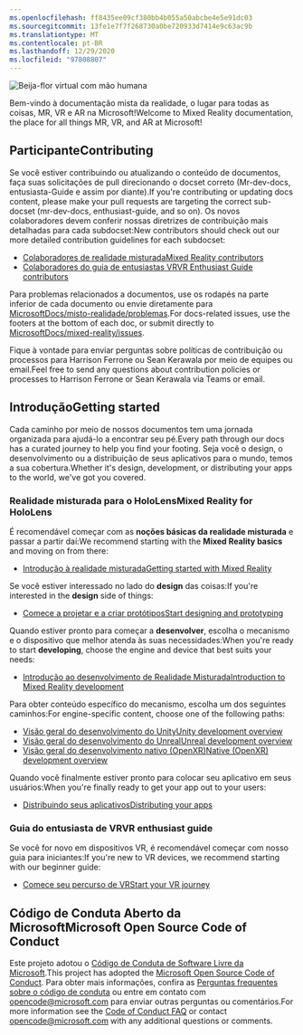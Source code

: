 ```yaml
---
ms.openlocfilehash: ff8435ee09cf380bb4b055a50abcbe4e5e91dc03
ms.sourcegitcommit: 13fe1e7f7f268730a0be720933d7414e9c63ac9b
ms.translationtype: MT
ms.contentlocale: pt-BR
ms.lasthandoff: 12/29/2020
ms.locfileid: "97808807"
---
```

![Beija-flor virtual com mão humana](mixed-reality-docs/mr-dev-docs/discover/images/01_MixedReality.png)

<span data-ttu-id="baf74-102">Bem-vindo à documentação mista da realidade, o lugar para todas as coisas, MR, VR e AR na Microsoft!</span><span class="sxs-lookup"><span data-stu-id="baf74-102">Welcome to Mixed Reality documentation, the place for all things MR, VR, and AR at Microsoft!</span></span>

## <a name="contributing"></a><span data-ttu-id="baf74-103">Participante</span><span class="sxs-lookup"><span data-stu-id="baf74-103">Contributing</span></span>

<span data-ttu-id="baf74-104">Se você estiver contribuindo ou atualizando o conteúdo de documentos, faça suas solicitações de pull direcionando o docset correto (Mr-dev-docs, entusiasta-Guide e assim por diante).</span><span class="sxs-lookup"><span data-stu-id="baf74-104">If you're contributing or updating docs content, please make your pull requests are targeting the correct sub-docset (mr-dev-docs, enthusiast-guide, and so on).</span></span> <span data-ttu-id="baf74-105">Os novos colaboradores devem conferir nossas diretrizes de contribuição mais detalhadas para cada subdocset:</span><span class="sxs-lookup"><span data-stu-id="baf74-105">New contributors should check out our more detailed contribution guidelines for each subdocset:</span></span>

* [<span data-ttu-id="baf74-106">Colaboradores de realidade misturada</span><span class="sxs-lookup"><span data-stu-id="baf74-106">Mixed Reality contributors</span></span>](mixed-reality-docs/mr-dev-docs/CONTRIBUTING.md)
* [<span data-ttu-id="baf74-107">Colaboradores do guia de entusiastas VR</span><span class="sxs-lookup"><span data-stu-id="baf74-107">VR Enthusiast Guide contributors</span></span>](mixed-reality-docs/enthusiast-guide/CONTRIBUTING.md)

<span data-ttu-id="baf74-108">Para problemas relacionados a documentos, use os rodapés na parte inferior de cada documento ou envie diretamente para [MicrosoftDocs/misto-realidade/problemas](https://github.com/MicrosoftDocs/mixed-reality/issues).</span><span class="sxs-lookup"><span data-stu-id="baf74-108">For docs-related issues, use the footers at the bottom of each doc, or submit directly to [MicrosoftDocs/mixed-reality/issues](https://github.com/MicrosoftDocs/mixed-reality/issues).</span></span>

<span data-ttu-id="baf74-109">Fique à vontade para enviar perguntas sobre políticas de contribuição ou processos para Harrison Ferrone ou Sean Kerawala por meio de equipes ou email.</span><span class="sxs-lookup"><span data-stu-id="baf74-109">Feel free to send any questions about contribution policies or processes to Harrison Ferrone or Sean Kerawala via Teams or email.</span></span> 

## <a name="getting-started"></a><span data-ttu-id="baf74-110">Introdução</span><span class="sxs-lookup"><span data-stu-id="baf74-110">Getting started</span></span> 

<span data-ttu-id="baf74-111">Cada caminho por meio de nossos documentos tem uma jornada organizada para ajudá-lo a encontrar seu pé.</span><span class="sxs-lookup"><span data-stu-id="baf74-111">Every path through our docs has a curated journey to help you find your footing.</span></span> <span data-ttu-id="baf74-112">Seja você o design, o desenvolvimento ou a distribuição de seus aplicativos para o mundo, temos a sua cobertura.</span><span class="sxs-lookup"><span data-stu-id="baf74-112">Whether it's design, development, or distributing your apps to the world, we've got you covered.</span></span> 

### <a name="mixed-reality-for-hololens"></a><span data-ttu-id="baf74-113">Realidade misturada para o HoloLens</span><span class="sxs-lookup"><span data-stu-id="baf74-113">Mixed Reality for HoloLens</span></span>

<span data-ttu-id="baf74-114">É recomendável começar com as **noções básicas da realidade misturada** e passar a partir daí:</span><span class="sxs-lookup"><span data-stu-id="baf74-114">We recommend starting with the **Mixed Reality basics** and moving on from there:</span></span>

* [<span data-ttu-id="baf74-115">Introdução à realidade misturada</span><span class="sxs-lookup"><span data-stu-id="baf74-115">Getting started with Mixed Reality</span></span>](mixed-reality-docs/mr-dev-docs/discover/get-started-with-mr.md)

<span data-ttu-id="baf74-116">Se você estiver interessado no lado do **design** das coisas:</span><span class="sxs-lookup"><span data-stu-id="baf74-116">If you're interested in the **design** side of things:</span></span>

* [<span data-ttu-id="baf74-117">Comece a projetar e a criar protótipos</span><span class="sxs-lookup"><span data-stu-id="baf74-117">Start designing and prototyping</span></span>](mixed-reality-docs/mr-dev-docs/design/design.md)

<span data-ttu-id="baf74-118">Quando estiver pronto para começar a **desenvolver**, escolha o mecanismo e o dispositivo que melhor atenda às suas necessidades:</span><span class="sxs-lookup"><span data-stu-id="baf74-118">When you're ready to start **developing**, choose the engine and device that best suits your needs:</span></span>

* [<span data-ttu-id="baf74-119">Introdução ao desenvolvimento de Realidade Misturada</span><span class="sxs-lookup"><span data-stu-id="baf74-119">Introduction to Mixed Reality development</span></span>](mixed-reality-docs/mr-dev-docs/develop/development.md)

<span data-ttu-id="baf74-120">Para obter conteúdo específico do mecanismo, escolha um dos seguintes caminhos:</span><span class="sxs-lookup"><span data-stu-id="baf74-120">For engine-specific content, choose one of the following paths:</span></span>

* [<span data-ttu-id="baf74-121">Visão geral do desenvolvimento do Unity</span><span class="sxs-lookup"><span data-stu-id="baf74-121">Unity development overview</span></span>](mixed-reality-docs/mr-dev-docs/develop/unity/unity-development-overview.md)
* [<span data-ttu-id="baf74-122">Visão geral do desenvolvimento do Unreal</span><span class="sxs-lookup"><span data-stu-id="baf74-122">Unreal development overview</span></span>](mixed-reality-docs/mr-dev-docs/develop/unreal/unreal-development-overview.md)
* [<span data-ttu-id="baf74-123">Visão geral do desenvolvimento nativo (OpenXR)</span><span class="sxs-lookup"><span data-stu-id="baf74-123">Native (OpenXR) development overview</span></span>](mixed-reality-docs/mr-dev-docs/develop/native/directx-development-overview.md)

<span data-ttu-id="baf74-124">Quando você finalmente estiver pronto para colocar seu aplicativo em seus usuários:</span><span class="sxs-lookup"><span data-stu-id="baf74-124">When you're finally ready to get your app out to your users:</span></span>

* [<span data-ttu-id="baf74-125">Distribuindo seus aplicativos</span><span class="sxs-lookup"><span data-stu-id="baf74-125">Distributing your apps</span></span>](mixed-reality-docs/mr-dev-docs/distribute/distribute-overview.md)

### <a name="vr-enthusiast-guide"></a><span data-ttu-id="baf74-126">Guia do entusiasta de VR</span><span class="sxs-lookup"><span data-stu-id="baf74-126">VR enthusiast guide</span></span>

<span data-ttu-id="baf74-127">Se você for novo em dispositivos VR, é recomendável começar com nosso guia para iniciantes:</span><span class="sxs-lookup"><span data-stu-id="baf74-127">If you're new to VR devices, we recommend starting with our beginner guide:</span></span>

* [<span data-ttu-id="baf74-128">Comece seu percurso de VR</span><span class="sxs-lookup"><span data-stu-id="baf74-128">Start your VR journey</span></span>](enthusiast-guide/vr-journey.md)

## <a name="microsoft-open-source-code-of-conduct"></a><span data-ttu-id="baf74-129">Código de Conduta Aberto da Microsoft</span><span class="sxs-lookup"><span data-stu-id="baf74-129">Microsoft Open Source Code of Conduct</span></span>

<span data-ttu-id="baf74-130">Este projeto adotou o [Código de Conduta de Software Livre da Microsoft](https://opensource.microsoft.com/codeofconduct/).</span><span class="sxs-lookup"><span data-stu-id="baf74-130">This project has adopted the [Microsoft Open Source Code of Conduct](https://opensource.microsoft.com/codeofconduct/).</span></span>
<span data-ttu-id="baf74-131">Para obter mais informações, confira as [Perguntas frequentes sobre o código de conduta](https://opensource.microsoft.com/codeofconduct/faq/) ou entre em contato com [opencode@microsoft.com](mailto:opencode@microsoft.com) para enviar outras perguntas ou comentários.</span><span class="sxs-lookup"><span data-stu-id="baf74-131">For more information see the [Code of Conduct FAQ](https://opensource.microsoft.com/codeofconduct/faq/) or contact [opencode@microsoft.com](mailto:opencode@microsoft.com) with any additional questions or comments.</span></span>
